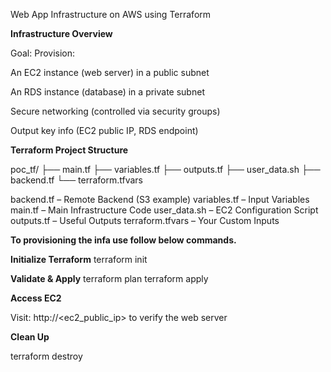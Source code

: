 Web App Infrastructure on AWS using Terraform

**Infrastructure Overview**

Goal: Provision:

An EC2 instance (web server) in a public subnet

An RDS instance (database) in a private subnet

Secure networking (controlled via security groups)

Output key info (EC2 public IP, RDS endpoint)

**Terraform Project Structure**

poc_tf/
├── main.tf
├── variables.tf
├── outputs.tf
├── user_data.sh
├── backend.tf
└── terraform.tfvars

backend.tf – Remote Backend (S3 example)
variables.tf – Input Variables
main.tf – Main Infrastructure Code
user_data.sh – EC2 Configuration Script
outputs.tf – Useful Outputs
terraform.tfvars – Your Custom Inputs

**To provisioning the infa use follow below commands.**

**Initialize Terraform**
terraform init

**Validate & Apply**
terraform plan
terraform apply

**Access EC2**

Visit: http://<ec2_public_ip> to verify the web server

**Clean Up**

terraform destroy


